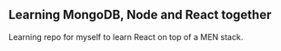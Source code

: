 ## Learning MongoDB, Node and React together
Learning repo for myself to learn React on top of a MEN stack.

